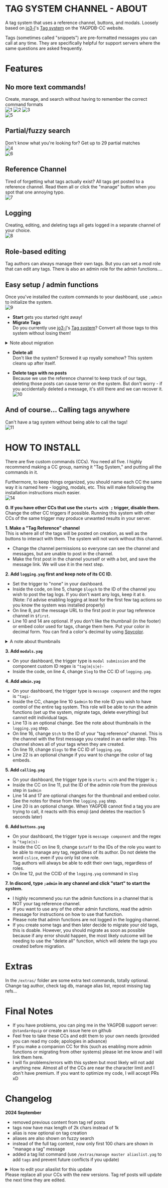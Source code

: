 # TAG SYSTEM CHANNEL - ABOUT
A tag system that uses a reference channel, buttons, and modals. Loosely based on [jo3-l](https://github.com/jo3-l)'s [Tag system](https://yagpdb-cc.github.io/tags/overview) on the YAGPDB-CC website.

Tags (sometimes called "snippets") are pre-formatted messages you can call at any time. They are specifically helpful for support servers where the same questions are asked frequently.

# Features
## No more text commands!
Create, manage, and search without having to remember the correct command formats      
![1](https://github.com/user-attachments/assets/bc76afd5-6b64-410e-bdb8-9aa1041e805e)
![2](https://github.com/user-attachments/assets/8dc61b86-9119-4737-92c4-7d4484dbc1ad) ![3](https://github.com/user-attachments/assets/90feb89d-9aa8-4fad-a23b-5bc67210d3fe)      
![5](https://github.com/user-attachments/assets/972d9107-b407-4db4-a86b-3dc07869104f)

## Partial/fuzzy search
Don't know what you're looking for? Get up to 29 partial matches    
![4](https://github.com/user-attachments/assets/40c4ef7b-a613-4ac5-9a4c-a15cf80593e5)      
![6](https://github.com/user-attachments/assets/2f26c6a3-6af3-45f9-ad66-681ef5fdd540)

## Reference Channel
Tired of forgetting what tags actually exist? All tags get posted to a reference channel. Read them all or click the "manage" button when you spot that one annoying typo.     
![7](https://github.com/user-attachments/assets/e3d41a9c-0858-4dc3-92cc-faa095adb87d)

## Logging
Creating, editing, and deleting tags all gets logged in a separate channel of your choice.      
![8](https://github.com/user-attachments/assets/cba59046-d8e4-4034-a967-ef0b62aafc68)

## Role-based editing
Tag authors can always manage their own tags. But you can set a mod role that can edit any tags. There is also an admin role for the admin functions....

## Easy setup / admin functions
Once you've installed the custom commands to your dashboard, use `;admin` to initialize the system.      
![9](https://github.com/user-attachments/assets/3adadc37-c3f6-43b6-bc3d-1cd340ecf93e)

- **Start** gets you started right away!
- **Migrate Tags**      
Do you currently use [jo3-l](https://github.com/jo3-l)'s [Tag system](https://yagpdb-cc.github.io/tags/overview)? Convert all those tags to this system without losing them!     
<details><summary>Note about migration</summary>
<ul>
<li>Migrating tags makes the admin the author of all tags migrated.</li>
<li>If you want to change the author of a tag later, I had to code an extra command for that. See it in /extras/change tag author.yag</li>
<li>You must migrate ALL tags. If you stop partway through, the system will break and you will have to "delete all" before you can continue.</li>
<li>Migration and "delete all" do not alter your old tags in any way.</li>
<li><b>Known issue:</b> Aliases on individual tags can get a little screwy sometimes, especially if your tags have characters not allowed in the current system. Manually editing the tags once they have been migrated will fix it (through the button management; no coding necessary).
</ul>
</details>

- **Delete all**      
Don't like the system? Screwed it up royally somehow? This system cleans up after itself.

- **Delete tags with no posts**    
Because we use the reference channel to keep track of our tags, deleting those posts can cause terror on the system. But don't worry - if you accidentally deleted a message, it's still there and we can recover it.       
![10](https://github.com/user-attachments/assets/c946f58c-7d31-4d02-b09e-793fe5e932fa)

## And of course... Calling tags anywhere
Can't have a tag system without being able to call the tags!      
![11](https://github.com/user-attachments/assets/8f35e9fe-2294-48e7-877b-7205487a7d9f)

# HOW TO INSTALL
There are five custom commands (CCs). You need all five. I highly recommend making a CC group, naming it "Tag System," and putting all the commands in it.

Furthermore, to keep things organized, you should name each CC the same way it is named here - logging, modals, etc. This will make following the installation instructions much easier.       
![14](https://github.com/user-attachments/assets/2fa88c13-2f1e-42de-974d-d49f7556824c)


**0. If you have other CCs that use the `starts with ;` trigger, disable them.**     
Change the other CC triggers if possible. Running this system with other CCs of the same trigger may produce unwanted results in your server.

**1. Make a "Tag Reference" channel**    
This is where all of the tags will be posted on creation, as well as the buttons to interact with them. The system will not work without this channel.    
- Change the channel permissions so everyone can see the channel and messages, but are unable to post in the channel.
- Make the first post in the channel yourself or with a bot, and save the message link. We will use it in the next step.

**2. Add `logging.yag` first and keep note of its CC ID.**         
- Set the trigger to "none" in your dashboard.
- Inside the code, on line 5, change `$logch` to the ID of the channel you wish to post the tag logs. If you don't want any logs, keep it at `0`.     
(Note: I'd advise enabling logging at least for the first few tag actions so you know the system was installed properly)
- On line 8, put the message URL to the first post in your tag reference channel in `$first`.
- Line 10 and 14 are optional. If you don't like the thumbnail (in the footer) or embed color used for tags, change them here. Put your color in decimal form. You can find a color's decimal by using [Spycolor](https://spycolor.com).    
<details><summary>A note about thumbnails</summary>
This system requires a thumbnail to function. It shows in the footer of all tags.<br />
<img src="https://github.com/user-attachments/assets/15b54d23-1d4c-4a0a-9de5-4c363c9ab416"></img>
<br />
We need the image because we store the database key in its URL. This is what makes the "manage" button work in the tag reference channel.<br />
If you remove the image, the system will behave erratically and you may not be able to edit your tags.
<br /><br />
If you don't like the current image and/or you wish to host it yourself, you can put any image URL in line 11 to replace it. However, the URL must be a DIRECT link to the image (it must end in the image extention, e.g. .jpg,.png, etc).
<br /><br />
If you don't understand what any of this means, do not change the thumbnail URL.</details>

**3. Add `modals.yag`**    
- On your dashboard, the trigger type is `modal submission` and the component custom ID regex is `^tag(m|s|e)-`
- Inside the code, on line 4, change `$log` to the CC ID of `logging.yag`. 


**4. Add `admin.yag`**    
- On your dashboard, the trigger type is `message component` and the regex is `^tagi-`
- Inside the CC, change line 10 `$admin` to the role ID you wish to have control of the entire tag system. This role will be able to run the admin functions (set up the system, migrate tags, delete everything) but cannot edit individual tags.
- Line 13 is an optional change. See the note about thumbnails in the `logging.yag` step.
- On line 16, change `$tch` to the ID of your "tag reference" channel. This is the channel with the first message you created in an earlier step. This channel shows all of your tags when they are created.
- On line 19, change `$logs` to the CC ID of `logging.yag`.
- Line 22 is an optional change if you want to change the color of tag embeds.

**5. Add `calling.yag`**    
- On your dashboard, the trigger type is `starts with` and the trigger is `;`
- Inside the CC on line 11, put the ID of the admin role from the previous step in `$admin`
- Line 14 and 17 are optional changes for the thumbnail and embed color. See the notes for these from the `logging.yag` step.
- Line 20 is an optional change. When YAGPDB cannot find a tag you are trying to call, it reacts with this emoji (and deletes the reaction 5 seconds later)


**6. Add `buttons.yag`**    
- On your dashboard, the trigger type is `message component` and the regex is `^tag(e|s)-`
- Inside the CC on line 9, change `$staff` to the IDs of the role you want to be able to manage any tag, regardless of its author. Do not delete the word `cslice`, even if you only list one role.      
Tag authors will always be able to edit their own tags, regardless of roles.
- On line 12, put the CCID of the `logging.yag` command in `$log`


**7. In discord, type `;admin` in any channel and click "start" to start the system.**     
- I highly recommend you run the admin functions in a channel that is NOT your tag reference channel.
- If you want to use any of the other admin functions, read the admin message for instructions on how to use that function.
- Please note that admin functions are not logged in the logging channel.
- If you create some tags and then later decide to migrate your old tags, this is doable. However, you should migrate as soon as possible because if any error should happen, the most likely outcome will be needing to use the "delete all" function, which will delete the tags you created before migration.

# Extras
In the `/extras/` folder are some extra text commands, totally optional.     
Change tag author, check tag db, manage alias list, repost missing tag refs...


# Final Notes
- If you have problems, you can ping me in the YAGPDB support server: `@standardquip` or create an issue here on github
- Feel free to take these CCs and edit them to your own needs (provided you can read my code; apologies in advance)
- If you make a companion CC for this (such as enabling more admin functions or migrating from other systems) please let me know and I will link them here.
- I will fix problems/errors with this system but most likely will not add anything new. Almost all of the CCs are near the character limit and I don't have premium. If you want to optimize my code, I will accept PRs xD

# Changelog
**2024 September**     
- removed previous content from tag ref posts
- tags now have max length of 2k chars instead of 1k
- alias is now optional on tag creation
- aliases are also shown on fuzzy search
- instead of the full tag content, now only first 100 chars are shown in "manage a tag" message
- added a tag list command (use `/extras/manage master aliaslist.yag` to add `tags` and prevent future conflicts if you update)     
<details><summary>How to edit your aliaslist for this update</summary>
<b>If you don't trust yourself to do this correctly:</b><br>
The tag system <i>should</i> work fine without doing this. <br>
If you have a tag that already uses the <code>tags</code> alias, it won't work anymore and will deliver the tag list instead.<br><br>
<b>Editing your alias list:</b><br>
1. Install <code>extras/manage master aliaslist.yag</code><br>
2. Use it<br>
3. Copy your alias list from the command. After the word "admin" put in the word "tags"<br>
Your list should now look like: <code>admin tags the rest of your words</code><br>
4. Run the following code:<br>
<code>-evalcc {{$x := "the alias list you made in step 3"}}
{{/* don't edit below */}}
{{dbSet 749 "aliaslist" (split $x " ")}}
done
</code><br>
5. Run <code>-aliaslist</code> again to make sure your list looks correct. If it does, you're done.<br>
If it doesn't, try steps 3-4 again.
</details>     
Please replace all your CCs with the new versions. Tag ref posts will update the next time they are edited.
